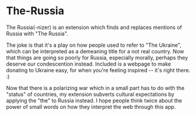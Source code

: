 # The-Russia
The Russia(-nizer) is an extension which finds and replaces mentions of Russia with "The Russia".


The joke is that it's a play on how people used to refer to "The Ukraine", which can be interpreted as a demeaning title for a not real country. Now that things are going so poorly for Russia, especially morally, perhaps they deserve our condescention instead. Included is a webpage to make donating to Ukraine easy, for when you're feeling inspired -- it's right there. :) 


Now that there is a polarizing war which in a small part has to do with the "status" of countries, my extension subverts cultural expectations by applying the "the" to Russia instead. I hope people think twice about the power of small words on how they interpret the web through this app. 
